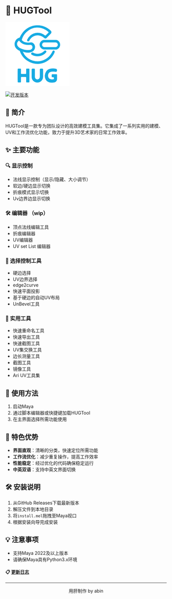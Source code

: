 # 🚀 HUGTool 

![HUGTool Logo](Icons/HUGlogo.png)

[![开发版本](https://img.shields.io/badge/bata-1.3.0-blue.svg)](https://github.com/Megestus/HUGTool/releases)



## 🌟 简介

HUGTool是一款专为团队设计的高效建模工具集。它集成了一系列实用的建模、UV和工作流优化功能，致力于提升3D艺术家的日常工作效率。

## ✨ 主要功能

### 🔍 显示控制
- 法线显示控制（显示/隐藏、大小调节）
- 软边/硬边显示切换
- 折痕模式显示切换
- Uv边界边显示切换

### 🛠️ 编辑器 （wip）
- 顶点法线编辑工具
- 折痕编辑器
- UV编辑器
- UV set List 编辑器

### 🎯 选择控制工具
- 硬边选择 
- UV边界选择
- edge2curve
- 快速平面投影
- 基于硬边的自动UV布局
- UnBevel工具


### 🔧 实用工具
- 快速重命名工具
- 快速导出工具
- 快速截图工具
- UV集交换工具
- 边长测量工具
- 截图工具
- 镜像工具
- Ari UV工具集


## 🚀 使用方法

1. 启动Maya
2. 通过脚本编辑器或快捷键加载HUGTool
3. 在主界面选择所需功能使用

## 🌈 特色优势

- **界面直观**：清晰的分类，快速定位所需功能
- **工作流优化**：减少重复操作，提高工作效率
- **性能稳定**：经过优化的代码确保稳定运行
- **中英双语**：支持中英文界面切换

## 🛠 安装说明

1. 从GitHub Releases下载最新版本
2. 解压文件到本地目录
3. 将`install.mel`拖拽至Maya视口
4. 根据安装向导完成安装

## 💡 注意事项

- 支持Maya 2022及以上版本
- 请确保Maya具有Python3.x环境


#### 📋 [更新日志](./log.md)



---

<p align="center">用肝制作 by abin </p>
